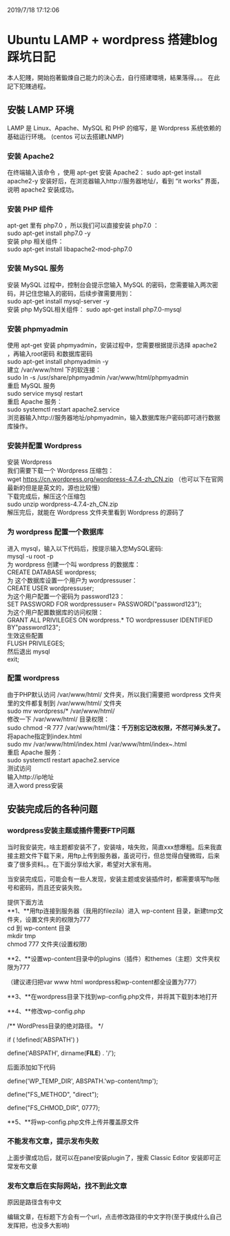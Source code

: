 2019/7/18 17:12:06 
# Ubuntu LAMP + wordpress 搭建blog踩坑日記

本人犯賤，開始抱著鍛煉自己能力的決心去，自行搭建環境，結果落得。。。
在此記下犯賤過程。

## 安裝 LAMP 环境
LAMP 是 Linux、Apache、MySQL 和 PHP 的缩写，是 Wordpress 系统依赖的基础运行环境。
(centos 可以去搭建LNMP)

### 安装 Apache2
在终端输入该命令 ，使用 apt-get 安装 Apache2： 
sudo apt-get install apache2-y 
安装好后，在浏览器输入http://服务器地址/，看到 “it works” 界面，说明 apache2 安装成功。

### 安装 PHP 组件
apt-get 里有 php7.0 ，所以我们可以直接安装 php7.0 ：  
sudo apt-get install php7.0 -y 	
安装 php 相关组件： 	
sudo apt-get install libapache2-mod-php7.0	

### 安装 MySQL 服务
安装 MySQL 过程中，控制台会提示您输入 MySQL 的密码，您需要输入两次密码，并记住您输入的密码，后续步骤需要用到：  
sudo apt-get install mysql-server -y  
安装 php MySQL相关组件： 
sudo apt-get install php7.0-mysql

### 安装 phpmyadmin
使用 apt-get 安装 phpmyadmin，安装过程中，您需要根据提示选择 apache2 ，再输入root密码 和数据库密码			
sudo apt-get install phpmyadmin -y 	
建立 /var/www/html 下的软连接： 	
sudo ln -s /usr/share/phpmyadmin /var/www/html/phpmyadmin 	
重启 MySQL 服务 	
sudo service mysql restart 	
重启 Apache 服务： 	
sudo systemctl restart apache2.service  	
浏览器输入http://服务器地址/phpmyadmin，输入数据库账户密码即可进行数据库操作。

### 安装并配置 Wordpress
安装 Wordpress	
我们需要下载一个 Wordpress 压缩包： 	
wget https://cn.wordpress.org/wordpress-4.7.4-zh_CN.zip （也可以下在官网最新的但是是英文的，源也比较慢）	
下载完成后，解压这个压缩包 	
sudo unzip wordpress-4.7.4-zh_CN.zip 	
解压完后，就能在 Wordpress 文件夹里看到 Wordpress 的源码了 

### 为 wordpress 配置一个数据库
进入 mysql，输入以下代码后，按提示输入您MySQL密码: 	
mysql -u root -p 	
为 wordpress 创建一个叫 wordpress 的数据库： 	
CREATE DATABASE wordpress; 	
为 这个数据库设置一个用户为 wordpressuser：	 
CREATE USER wordpressuser; 	
为这个用户配置一个密码为 password123： 	
SET PASSWORD FOR wordpressuser= PASSWORD("password123"); 	
为这个用户配置数据库的访问权限： 	
GRANT ALL PRIVILEGES ON wordpress.* TO wordpressuser IDENTIFIED BY"password123"; 	
生效这些配置 	
FLUSH PRIVILEGES; 	
然后退出 mysql 	
exit;	

### 配置 wordpress
由于PHP默认访问 /var/www/html/ 文件夹，所以我们需要把 wordpress 文件夹里的文件都复制到 /var/www/html/ 文件夹 	
sudo mv wordpress/* /var/www/html/ 	
修改一下 /var/www/html/ 目录权限： 	
sudo chmod -R 777 /var/www/html/**注：千万别忘记改权限，不然可掉头发了。** 	
将apache指定到index.html 	
sudo mv /var/www/html/index.html /var/www/html/index~.html 	
重启 Apache 服务： 	
sudo systemctl restart apache2.service 	
测试访问	
输入http://ip地址	
进入word press安装

## 安装完成后的各种问题

### wordpress安装主题或插件需要FTP问题

当时我安装完，啥主题都安装不了，安装啥，啥失败，简直xxx想爆粗。后来我直接主题文件下载下来，用ftp上传到服务器，虽说可行，但总觉得白璧微瑕，后来查了很多资料。。在下面分享给大家，希望对大家有用。

当安装完成后，可能会有一些人发现，安装主题或安装插件时，都需要填写ftp账号和密码，而且还安装失败。

提供下面方法	
**1、**用ftp连接到服务器（我用的filezila）进入 wp-content 目录，新建tmp文件夹，设置文件夹的权限为777		
cd 到 wp-content 目录	
mkdir tmp	
chmod 777 文件夹(设置权限)

**2、**设置wp-content目录中的plugins（插件）和themes（主题）文件夹权限为777

（建议递归把var www html wordpress和wp-content都全设置为777）

**3、**在wordpress目录下找到wp-config.php文件，并将其下载到本地打开

**4、**修改wp-config.php

/** WordPress目录的绝对路径。 */

if ( !defined('ABSPATH') )

define('ABSPATH', dirname(__FILE__) . '/');

后面添加如下代码

define('WP_TEMP_DIR', ABSPATH.'wp-content/tmp');
 
define("FS_METHOD", "direct");
 
define("FS_CHMOD_DIR", 0777);
 
**5、**将wp-config.php文件上传并覆盖原文件

### 不能发布文章，提示发布失败

上面步骤成功后，就可以在panel安装plugin了，搜索 Classic Editor 安装即可正常发布文章

### 发布文章后在实际网站，找不到此文章

原因是路径含有中文

编辑文章，在标题下方会有一个url，点击修改路径的中文字符(至于换成什么自己发挥把，也没多大影响)